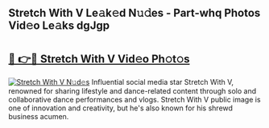 ## Stretch With V Le𝚊k𝚎d N𝚞𝚍es - Part-whq Photos Vid𝚎o Le𝚊ks dgJgp

# <h2><a href="http://fbexog.evod.top/?m=Stretch+With+V">🔗 👉🔴 Stretch With V Vid𝚎o Ph𝚘t𝚘s</a></h2>

[![Stretch With V N𝚞d𝚎s](https://i.imgur.com/8V9OHl7.gif)](http://fbexog.evod.top/?m=Stretch+With+V)
Influential social media star Stretch With V, renowned for sharing lifestyle and dance-related content through solo and collaborative dance performances and vlogs. Stretch With V public image is one of innovation and creativity, but he's also known for his shrewd business acumen. 
